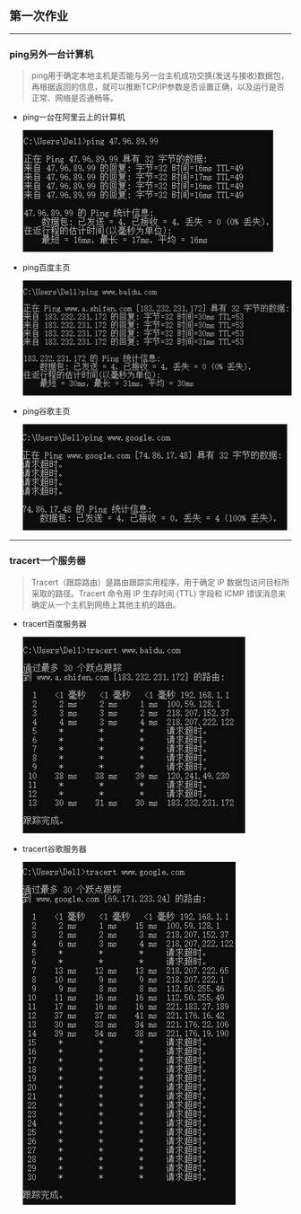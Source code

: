 ## 第一次作业

* * *

### ping另外一台计算机

> ping用于确定本地主机是否能与另一台主机成功交换(发送与接收)数据包，再根据返回的信息，就可以推断TCP/IP参数是否设置正确，以及运行是否正常、网络是否通畅等。

* ping一台在阿里云上的计算机

    ![](static/ping1.png)

* ping百度主页

    ![](static/ping2.png)

* ping谷歌主页

    ![](static/ping3.png)

* * *

### tracert一个服务器

> Tracert（跟踪路由）是路由跟踪实用程序，用于确定 IP 数据包访问目标所采取的路径。Tracert 命令用 IP 生存时间 (TTL) 字段和 ICMP 错误消息来确定从一个主机到网络上其他主机的路由。

* tracert百度服务器

    ![](static/tracert1.png)

* tracert谷歌服务器

    ![](static/tracert2.png)
